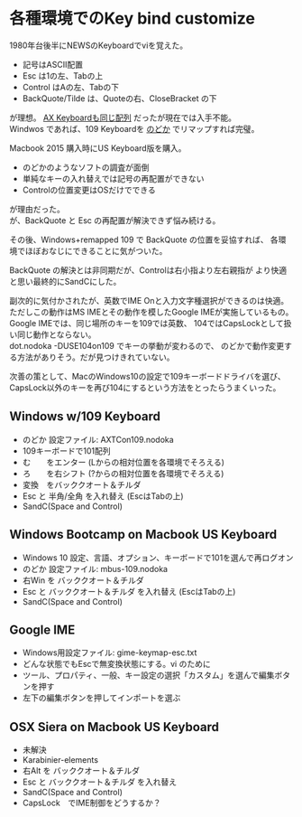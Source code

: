 # 各種環境でのKey bind customize

1980年台後半にNEWSのKeyboardでviを覚えた。

* 記号はASCII配置
* Esc は1の左、Tabの上
* Control はAの左、Tabの下
* BackQuote/Tilde は、Quoteの右、CloseBracket の下

が理想。
[AX Keyboardも同じ配列](https://upload.wikimedia.org/wikipedia/commons/d/d7/KB_Japanese_AX_keyboard.svg)
だったが現在では入手不能。  
Windwos であれば、109 Keyboardを
[のどか](http://www.appletkan.com/nodoka.htm)
でリマップすれば完璧。

Macbook 2015 購入時にUS Keyboard版を購入。

* のどかのようなソフトの調査が面倒
* 単純なキーの入れ替えでは記号の再配置ができない
* Controlの位置変更はOSだけでできる

が理由だった。  
が、BackQuote と Esc の再配置が解決できず悩み続ける。

その後、Windows+remapped 109 で BackQuote の位置を妥協すれば、
各環境でほぼおなじにできることに気がついた。

BackQuote の解決とは非同期だが、Controlは右小指より左右親指が
より快適と思い最終的にSandCにした。  

副次的に気付かされたが、英数でIME Onと入力文字種選択ができるのは快適。
ただしこの動作はMS IMEとその動作を模したGoogle IMEが実施しているもの。
Google IMEでは、同じ場所のキーを109では英数、
104ではCapsLockとして扱い同じ動作とならない。  
dot.nodoka -DUSE104on109 でキーの挙動が変わるので、
のどかで動作変更する方法がありそう。だが見つけきれていない。

次善の策として、MacのWindows10の設定で109キーボードドライバを選び、
CapsLock以外のキーを再び104にするという方法をとったらうまくいった。

## Windows w/109 Keyboard

* のどか 設定ファイル: AXTCon109.nodoka  
* 109キーボードで101配列
* む　　をエンター (Lからの相対位置を各環境でそろえる)
* ろ　　を右シフト (?からの相対位置を各環境でそろえる)
* 変換　をバッククオート＆チルダ
* Esc と 半角/全角 を入れ替え (EscはTabの上)
* SandC(Space and Control)

## Windows Bootcamp on Macbook US Keyboard

* Windows 10 設定、言語、オプション、キーボードで101を選んで再ログオン
* のどか 設定ファイル: mbus-109.nodoka  
* 右Win を バッククオート＆チルダ
* Esc と バッククオート＆チルダ を入れ替え (EscはTabの上)
* SandC(Space and Control)

## Google IME

* Windows用設定ファイル: gime-keymap-esc.txt
* どんな状態でもEscで無変換状態にする。vi のために
* ツール、プロパティ、一般、キー設定の選択「カスタム」を選んで編集ボタンを押す
* 左下の編集ボタンを押してインポートを選ぶ

## OSX Siera on Macbook US Keyboard

* 未解決
* Karabinier-elements
* 右Alt を バッククオート＆チルダ
* Esc と バッククオート＆チルダ を入れ替え
* SandC(Space and Control)
* CapsLock　でIME制御をどうするか？

